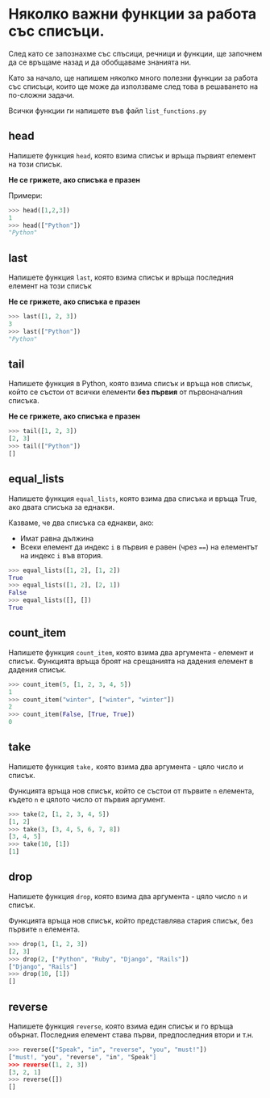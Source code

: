 # Няколко важни функции за работа със списъци.

След като се запознахме със спъсици, речници и функции, ще започнем да се връщаме назад и да обобщаваме знанията ни.

Като за начало, ще напишем няколко много полезни функции за работа със списъци, които ще може да използваме след това в решаването на по-сложни задачи.

Всички функции ги напишете във файл `list_functions.py`

## head

Напишете функция `head`, която взима списък и връща първият елемент на този списък.

**Не се грижете, ако списъка е празен**

Примери:

```python
>>> head([1,2,3])
1
>>> head(["Python"])
"Python"
```

## last

Напишете функция `last`, която взима списък и връща последния елемент на този списък

**Не се грижете, ако списъка е празен**

```python
>>> last([1, 2, 3])
3
>>> last(["Python"])
"Python"
```

## tail

Напишете функция в Python, която взима списък и връща нов списък, който се състои от всички елементи **без първия** от първоначалния списъка.

**Не се грижете, ако списъка е празен**

```python
>>> tail([1, 2, 3])
[2, 3]
>>> tail(["Python"])
[]
```

## equal_lists

Напишете функция `equal_lists`, която взима два списъка и връща True, ако двата списъка за еднакви.

Казваме, че два списъка са еднакви, ако:

* Имат равна дължина
* Всеки елемент да индекс `i` в първия е равен (чрез `==`) на елементът на индекс `i` във втория.

```python
>>> equal_lists([1, 2], [1, 2])
True
>>> equal_lists([1, 2], [2, 1])
False
>>> equal_lists([], [])
True
```

## count_item

Напишете функция `count_item`, която взима два аргумента - елемент и списък. Функцията връща броят на срещанията на дадения елемент в дадения списък.

```python
>>> count_item(5, [1, 2, 3, 4, 5])
1
>>> count_item("winter", ["winter", "winter"])
2
>>> count_item(False, [True, True])
0
```

## take

Напишете функция `take,` която взима два аргумента - цяло число и списък.

Функцията връща нов списък, който се състои от първите `n` елемента, където `n` е цялото число от първия аргумент.

```python
>>> take(2, [1, 2, 3, 4, 5])
[1, 2]
>>> take(3, [3, 4, 5, 6, 7, 8])
[3, 4, 5]
>>> take(10, [1])
[1]
```

## drop

Напишете функция `drop`, която взима два аргумента - цяло число `n` и списък.

Функцията връща нов списък, който представлява стария списък, без първите `n` елемента.

```python
>>> drop(1, [1, 2, 3])
[2, 3]
>>> drop(2, ["Python", "Ruby", "Django", "Rails"])
["Django", "Rails"]
>>> drop(10, [1])
[]
```

## reverse

Напишете функция `reverse`, която взима един списък и го връща обърнат. Последния елемент става първи, предпоследния втори и т.н.

```python
>>> reverse(["Speak", "in", "reverse", "you", "must!"])
["must!, "you", "reverse", "in", "Speak"]
>>> reverse([1, 2, 3])
[3, 2, 1]
>>> reverse([])
[]
```
